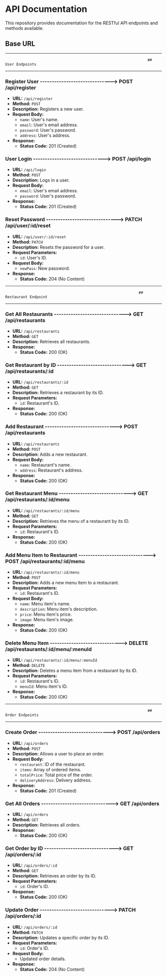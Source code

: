 # API Documentation

This repository provides documentation for the RESTful API endpoints and methods available.

## Base URL


----------------------------------------------------------------------------------------------------------------------------------------------------------
                                                                    ## User Endpoints
----------------------------------------------------------------------------------------------------------------------------------------------------------

### Register User   ------------------------------>  POST /api/register

- **URL:** `/api/register`
- **Method:** `POST`
- **Description:** Registers a new user.
- **Request Body:**
  - `name`: User's name.
  - `email`: User's email address.
  - `password`: User's password.
  - `address`: User's address.
- **Response:**
  - **Status Code:** 201 (Created)






### User Login      ------------------------------>  POST /api/login

- **URL:** `/api/login`
- **Method:** `POST`
- **Description:** Logs in a user.
- **Request Body:**
  - `email`: User's email address.
  - `password`: User's password.
- **Response:**
  - **Status Code:** 201 (Created)








### Reset Password  ------------------------------>  PATCH /api/user/:id/reset

- **URL:** `/api/user/:id/reset`
- **Method:** `PATCH`
- **Description:** Resets the password for a user.
- **Request Parameters:**
  - `id`: User's ID.
- **Request Body:**
  - `newPass`: New password.
- **Response:**
  - **Status Code:** 204 (No Content)





----------------------------------------------------------------------------------------------------------------------------------------------------------
                                                                ## Restaurant Endpoint
----------------------------------------------------------------------------------------------------------------------------------------------------------



### Get All Restaurants     ------------------------------>  GET /api/restaurants

- **URL:** `/api/restaurants`
- **Method:** `GET`
- **Description:** Retrieves all restaurants.
- **Response:**
  - **Status Code:** 200 (OK)






### Get Restaurant by ID    ------------------------------>  GET /api/restaurants/:id

- **URL:** `/api/restaurants/:id`
- **Method:** `GET`
- **Description:** Retrieves a restaurant by its ID.
- **Request Parameters:**
  - `id`: Restaurant's ID.
- **Response:**
  - **Status Code:** 200 (OK)









### Add Restaurant      ------------------------------>  POST /api/restaurants

- **URL:** `/api/restaurants`
- **Method:** `POST`
- **Description:** Adds a new restaurant.
- **Request Body:**
  - `name`: Restaurant's name.
  - `address`: Restaurant's address.
- **Response:**
  - **Status Code:** 200 (OK)







### Get Restaurant Menu     ------------------------------>  GET /api/restaurants/:id/menu

- **URL:** `/api/restaurants/:id/menu`
- **Method:** `GET`
- **Description:** Retrieves the menu of a restaurant by its ID.
- **Request Parameters:**
  - `id`: Restaurant's ID.
- **Response:**
  - **Status Code:** 200 (OK)









### Add Menu Item to Restaurant     ------------------------------>  POST /api/restaurants/:id/menu

- **URL:** `/api/restaurants/:id/menu`
- **Method:** `POST`
- **Description:** Adds a new menu item to a restaurant.
- **Request Parameters:**
  - `id`: Restaurant's ID.
- **Request Body:**
  - `name`: Menu item's name.
  - `description`: Menu item's description.
  - `price`: Menu item's price.
  - `image`: Menu item's image.
- **Response:**
  - **Status Code:** 200 (OK)











### Delete Menu Item        ------------------------------>  DELETE /api/restaurants/:id/menu/:menuId

- **URL:** `/api/restaurants/:id/menu/:menuId`
- **Method:** `DELETE`
- **Description:** Deletes a menu item from a restaurant by its ID.
- **Request Parameters:**
  - `id`: Restaurant's ID.
  - `menuId`: Menu item's ID.
- **Response:**
  - **Status Code:** 200 (OK)




-----------------------------------------------------------------------------------------------------------------------------------------------------------
                                                                    ## Order Endpoints
-----------------------------------------------------------------------------------------------------------------------------------------------------------


### Create Order    ------------------------------>  POST /api/orders

- **URL:** `/api/orders`
- **Method:** `POST`
- **Description:** Allows a user to place an order.
- **Request Body:**
  - `restaurant`: ID of the restaurant.
  - `items`: Array of ordered items.
  - `totalPrice`: Total price of the order.
  - `deliveryAddress`: Delivery address.
- **Response:**
  - **Status Code:** 201 (Created)








### Get All Orders   ------------------------------>  GET /api/orders

- **URL:** `/api/orders`
- **Method:** `GET`
- **Description:** Retrieves all orders.
- **Response:**
  - **Status Code:** 200 (OK)









### Get Order by ID ------------------------------>  GET /api/orders/:id

- **URL:** `/api/orders/:id`
- **Method:** `GET`
- **Description:** Retrieves an order by its ID.
- **Request Parameters:**
  - `id`: Order's ID.
- **Response:**
  - **Status Code:** 200 (OK)









### Update Order        ------------------------------>  PATCH /api/orders/:id

- **URL:** `/api/orders/:id`
- **Method:** `PATCH`
- **Description:** Updates a specific order by its ID.
- **Request Parameters:**
  - `id`: Order's ID.
- **Request Body:**
  - Updated order details.
- **Response:**
  - **Status Code:** 204 (No Content)

